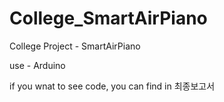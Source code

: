 # College_SmartAirPiano

College Project - SmartAirPiano

use - Arduino

if you wnat to see code, you can find in 최종보고서
